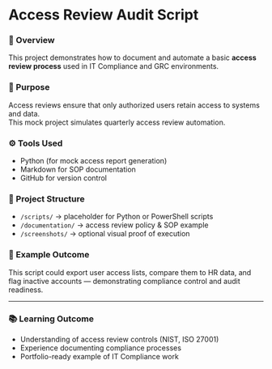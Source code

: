# Access Review Audit Script

### 🧩 Overview
This project demonstrates how to document and automate a basic **access review process** used in IT Compliance and GRC environments.

### 🧠 Purpose
Access reviews ensure that only authorized users retain access to systems and data.  
This mock project simulates quarterly access review automation.

### ⚙️ Tools Used
- Python (for mock access report generation)
- Markdown for SOP documentation
- GitHub for version control

### 📄 Project Structure
- `/scripts/` → placeholder for Python or PowerShell scripts  
- `/documentation/` → access review policy & SOP example  
- `/screenshots/` → optional visual proof of execution

### 🧾 Example Outcome
This script could export user access lists, compare them to HR data, and flag inactive accounts — demonstrating compliance control and audit readiness.

---

### 📚 Learning Outcome
- Understanding of access review controls (NIST, ISO 27001)
- Experience documenting compliance processes
- Portfolio-ready example of IT Compliance work
